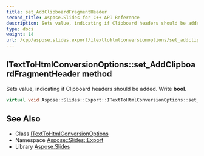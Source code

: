 ```yaml
---
title: set_AddClipboardFragmentHeader
second_title: Aspose.Slides for C++ API Reference
description: Sets value, indicating if Clipboard headers should be added. Write bool.
type: docs
weight: 14
url: /cpp/aspose.slides.export/itexttohtmlconversionoptions/set_addclipboardfragmentheader/
---
```

## ITextToHtmlConversionOptions::set_AddClipboardFragmentHeader method


Sets value, indicating if Clipboard headers should be added. Write **bool**.

```cpp
virtual void Aspose::Slides::Export::ITextToHtmlConversionOptions::set_AddClipboardFragmentHeader(bool value)=0
```

## See Also

* Class [ITextToHtmlConversionOptions](../)
* Namespace [Aspose::Slides::Export](../../)
* Library [Aspose.Slides](../../../)
